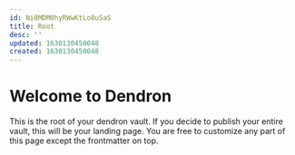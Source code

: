 ```yaml
---
id: Ni0MDM0hyRWwKtLo8uSaS
title: Root
desc: ''
updated: 1630130450048
created: 1630130450048
---
```

# Welcome to Dendron

This is the root of your dendron vault. If you decide to publish your entire vault, this will be your landing page. You are free to customize any part of this page except the frontmatter on top. 
